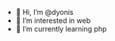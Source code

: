 - 👋 Hi, I’m @dyonis
- 👀 I’m interested in web
- 🌱 I’m currently learning php

<!---
dyonis/dyonis is a ✨ special ✨ repository because its `README.md` (this file) appears on your GitHub profile.
You can click the Preview link to take a look at your changes.
--->
